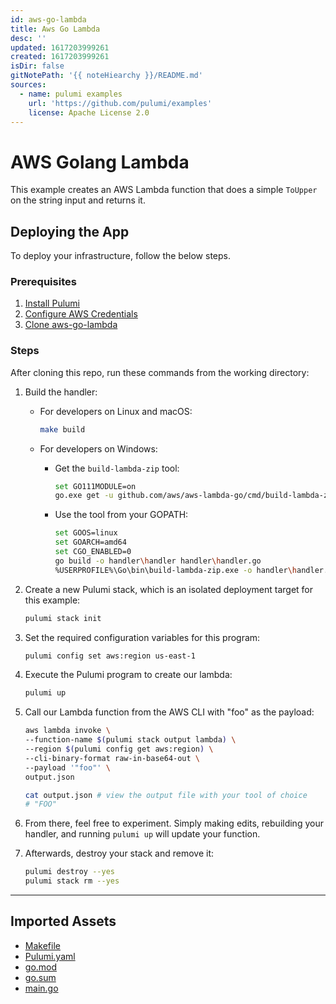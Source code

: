 ```yaml
---
id: aws-go-lambda
title: Aws Go Lambda
desc: ''
updated: 1617203999261
created: 1617203999261
isDir: false
gitNotePath: '{{ noteHiearchy }}/README.md'
sources:
  - name: pulumi examples
    url: 'https://github.com/pulumi/examples'
    license: Apache License 2.0
---
```

# AWS Golang Lambda

This example creates an AWS Lambda function that does a simple `ToUpper` on the string input and returns it.

## Deploying the App

 To deploy your infrastructure, follow the below steps.

### Prerequisites

1. [Install Pulumi](https://www.pulumi.com/docs/get-started/install/)
2. [Configure AWS Credentials](https://www.pulumi.com/docs/intro/cloud-providers/aws/setup/)
3. [Clone aws-go-lambda](https://github.com/aws/aws-lambda-go)

### Steps

After cloning this repo, run these commands from the working directory:

1. Build the handler:

   - For developers on Linux and macOS:

     ```bash
     make build
     ```
   - For developers on Windows:

     - Get the `build-lambda-zip` tool:

       ```bash
       set GO111MODULE=on
       go.exe get -u github.com/aws/aws-lambda-go/cmd/build-lambda-zip
       ```

     - Use the tool from your GOPATH:
       ```bash
       set GOOS=linux
       set GOARCH=amd64
       set CGO_ENABLED=0
       go build -o handler\handler handler\handler.go
       %USERPROFILE%\Go\bin\build-lambda-zip.exe -o handler\handler.zip handler\handler
       ```


2. Create a new Pulumi stack, which is an isolated deployment target for this example:

   ```bash
   pulumi stack init
   ```

3. Set the required configuration variables for this program:

   ```bash
   pulumi config set aws:region us-east-1
   ```

4. Execute the Pulumi program to create our lambda:

   ```bash
   pulumi up
   ```

5. Call our Lambda function from the AWS CLI with "foo" as the payload:

   ```bash
   aws lambda invoke \
   --function-name $(pulumi stack output lambda) \
   --region $(pulumi config get aws:region) \
   --cli-binary-format raw-in-base64-out \
   --payload '"foo"' \
   output.json

   cat output.json # view the output file with your tool of choice
   # "FOO"
   ```

6. From there, feel free to experiment. Simply making edits, rebuilding your handler, and running `pulumi up` will update your function.

7. Afterwards, destroy your stack and remove it:

   ```bash
   pulumi destroy --yes
   pulumi stack rm --yes
   ```

* * *

## Imported Assets

- [Makefile](/assets/makefile)
- [Pulumi.yaml](/assets/pulumi.yaml)
- [go.mod](/assets/go.mod)
- [go.sum](/assets/go.sum)
- [main.go](/assets/main.go)

